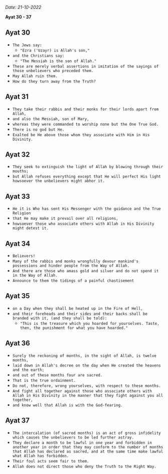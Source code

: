 *Date: 21-10-2022*

**Ayat 30 - 37**


## Ayat 30

- `The Jews say:`
  - `"Ezra ('Uzayr) is Allah's son,"`
- `and the Christians say:`
  - `"The Messiah is the son of Allah."`
- `These are merely verbal assertions in imitation of the sayings of those unbelievers who preceded them. `
- `May Allah ruin them.`
- `How do they turn away from the Truth?`

## Ayat 31

- `They take their rabbis and their monks for their lords apart from Allah,`
- `and also the Messiah, son of Mary,`
- `whereas they were commanded to worship none but the One True God.`
- `There is no god but He.`
- `Exalted be He above those whom they associate with Him in His Divinity.`

## Ayat 32

- `They seek to extinguish the light of Allah by blowing through their mouths;`
- `but Allah refuses everything except that He will perfect His light howsoever the unbelievers might abhor it.`

## Ayat 33

- `He it is Who has sent His Messenger with the guidance and the True Religion`
- `that He may make it prevail over all religions,`
- `howsoever those who associate others with Allah in His Divinity might detest it.`

## Ayat 34

- `Believers!`
- `Many of the rabbis and monks wrongfully devour mankind's possessions and hinder people from the Way of Allah.`
- `And there are those who amass gold and silver and do not spend it in the Way of Allah.`
- `Announce to them the tidings of a painful chastisement`

## Ayat 35

- `on a Day when they shall be heated up in the Fire of Hell,`
- `and their foreheads and their sides and their backs shall be branded with it, (and they shall be told):`
  - `"This is the treasure which you hoarded for yourselves. Taste, then, the punishment for what you have hoarded."`

## Ayat 36

- `Surely the reckoning of months, in the sight of Allah, is twelve months,`
- `laid down in Allah's decree on the day when He created the heavens and the earth;`
- `and out of these months four are sacred.`
- `That is the true ordainment.`
- `Do not, therefore, wrong yourselves, with respect to these months.`
- `And fight all together against those who associate others with Allah in His Divinity in the manner that they fight against you all together,`
- `and know well that Allah is with the God-fearing.`

## Ayat 37

- `The intercalation (of sacred months) is an act of gross infidelity which causes the unbelievers to be led further astray.`
- `They declare a month to be lawful in one year and forbidden in another year in order that they may conform to the number of months that Allah has declared as sacred, and at the same time make lawful what Allah has forbidden.`
- `Their foul acts seem fair to them.`
- `Allah does not direct those who deny the Truth to the Right Way.`